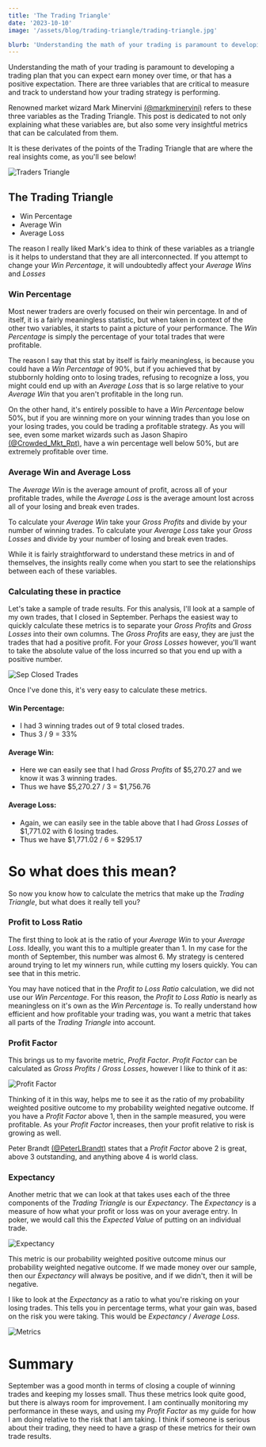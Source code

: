 ```yaml
---
title: 'The Trading Triangle'
date: '2023-10-10'
image: '/assets/blog/trading-triangle/trading-triangle.jpg'

blurb: 'Understanding the math of your trading is paramount to developing a trading plan that you can expect earn money over time, or that has a positive expectation.  There are three variables that are critical to measure and track to understand how your trading strategy is performing.  Renowned market wizard Mark Minervini refers to these three variables as the Trading Triangle. This post is dedicated to not only explaining what these variables are, but also some very insightful metrics that can be calculated from them.' 
---
```


Understanding the math of your trading is paramount to developing a trading plan that you can expect earn money over time, or that has a positive expectation.  There are three variables that are critical to measure and track to understand how your trading strategy is performing.

Renowned market wizard Mark Minervini [(@markminervini)](https://twitter.com/markminervini) refers to these three variables as the Trading Triangle. This post is dedicated to not only explaining what these variables are, but also some very insightful metrics that can be calculated from them.

It is these derivates of the points of the Trading Triangle that are where the real insights come, as you'll see below!

![Traders Triangle](/assets/blog/trading-triangle/trading-triangle.jpg)

## The Trading Triangle

 - Win Percentage
 - Average Win
 - Average Loss

The reason I really liked Mark's idea to think of these variables as a triangle is it helps to understand that they are all interconnected.  If you attempt to change your *Win Percentage*, it will undoubtedly affect your *Average Wins* and *Losses*

### Win Percentage

Most newer traders are overly focused on their win percentage.  In and of itself, it is a fairly meaningless statistic, but when taken in context of the other two variables, it starts to paint a picture of your performance.
The *Win Percentage* is simply the percentage of your total trades that were profitable.

The reason I say that this stat by itself is fairly meaningless, is because you could have a *Win Percentage* of 90%, but if you achieved that by stubbornly holding onto to losing trades, refusing to recognize a loss, you might could end up with an *Average Loss* that is so large relative to your *Average Win* that you aren't profitable in the long run.

On the other hand, it's entirely possible to have a *Win Percentage* below 50%, but if you are winning more on your winning trades than you lose on your losing trades, you could be trading a profitable strategy.
As you will see, even some market wizards such as Jason Shapiro [(@Crowded_Mkt_Rpt)](https://twitter.com/Crowded_Mkt_Rpt), have a win percentage well below 50%, but are extremely profitable over time.

### Average Win and Average Loss

The *Average Win* is the average amount of profit, across all of your profitable trades, while the *Average Loss* is the average amount lost across all of your losing and break even trades.

To calculate your *Average Win* take your *Gross Profits* and divide by your number of winning trades.
To calculate your *Average Loss* take your *Gross Losses* and divide by your number of losing and break even trades.

While it is fairly straightforward to understand these metrics in and of themselves, the insights really come when you start to see the relationships between each of these variables.

### Calculating these in practice

Let's take a sample of trade results.
For this analysis, I'll look at a sample of my own trades, that I closed in September.
Perhaps the easiest way to quickly calculate these metrics is to separate your *Gross Profits* and *Gross Losses* into their own columns. 
The *Gross Profits* are easy, they are just the trades that had a positive profit.
For your *Gross Losses* however, you'll want to take the absolute value of the loss incurred so that you end up with a positive number.

![Sep Closed Trades](/assets/blog/trading-triangle/sep-closed-trades.jpg)

Once I've done this, it's very easy to calculate these metrics.

#### Win Percentage:

  - I had 3 winning trades out of 9 total closed trades.
  - Thus 3 / 9 = 33%

#### Average Win:

  - Here we can easily see that I had *Gross Profits* of $5,270.27 and we know it was 3 winning trades.
  - Thus we have $5,270.27 / 3 = $1,756.76

#### Average Loss:

  - Again, we can easily see in the table above that I had *Gross Losses* of $1,771.02 with 6 losing trades.
  - Thus we have $1,771.02 / 6 = $295.17

# So what does this mean?

So now you know how to calculate the metrics that make up the *Trading Triangle*, but what does it really tell you?

### Profit to Loss Ratio

The first thing to look at is the ratio of your *Average Win* to your *Average Loss*.
Ideally, you want this to a multiple greater than 1.
In my case for the month of September, this number was almost 6.
My strategy is centered around trying to let my winners run, while cutting my losers quickly.
You can see that in this metric.

You may have noticed that in the *Profit to Loss Ratio* calculation, we did not use our *Win Percentage*.
For this reason, the *Profit to Loss Ratio* is nearly as meaningless on it's own as the *Win Percentage* is.
To really understand how efficient and how profitable your trading was, you want a metric that takes all parts of the *Trading Triangle* into account.

### Profit Factor

This brings us to my favorite metric, *Profit Factor*.
*Profit Factor* can be calculated as *Gross Profits* / *Gross Losses*, however I like to think of it as:

![Profit Factor](/assets/blog/trading-triangle/profit-factor.jpg)

Thinking of it in this way, helps me to see it as the ratio of my probability weighted positive outcome to my probability weighted negative outcome.
If you have a *Profit Factor* above 1, then in the sample measured, you were profitable.
As your *Profit Factor* increases, then your profit relative to risk is growing as well.

Peter Brandt [(@PeterLBrandt)](https://twitter.com/PeterLBrandt) states that a *Profit Factor* above 2 is great, above 3 outstanding, and anything above 4 is world class.

### Expectancy

Another metric that we can look at that takes uses each of the three components of the *Trading Triangle* is our *Expectancy*.
The *Expectancy* is a measure of how what your profit or loss was on your average entry.
In poker, we would call this the *Expected Value* of putting on an individual trade.

![Expectancy](/assets/blog/trading-triangle/expectancy.jpg)

This metric is our probability weighted positive outcome minus our probability weighted negative outcome.
If we made money over our sample, then our *Expectancy* will always be positive, and if we didn't, then it will be negative.

I like to look at the *Expectancy* as a ratio to what you're risking on your losing trades.
This tells you in percentage terms, what your gain was, based on the risk you were taking.
This would be *Expectancy* / *Average Loss*.

![Metrics](/assets/blog/trading-triangle/metrics.jpg)

# Summary

September was a good month in terms of closing a couple of winning trades and keeping my losses small.
Thus these metrics look quite good, but there is always room for improvement.
I am continually monitoring my performance in these ways, and using my *Profit Factor* as my guide for how I am doing relative to the risk that I am taking.
I think if someone is serious about their trading, they need to have a grasp of these metrics for their own trade results.
